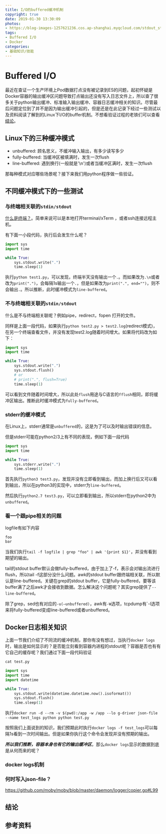 ```yaml
---
title: I/O的buffered缓冲机制
copyright: true
date: 2019-01-30 13:30:09
photos:
- https://blog-images-1257621236.cos.ap-shanghai.myqcloud.com/stdout_stdin_stderr.jpg
tags:
- Buffered I/O
- Docker
categories:
- 基础知识/技能
---
```


# Buffered I/O

最近在查证一个生产环境上Pod数据打点没有被记录到ES的问题，起初怀疑是Docker容器的输出缓冲区问题导致打点输出还没有写入日志文件上，所以查了很多关于python输出缓冲、标准输入输出缓冲、容器日志缓冲相关的知识。尽管最后问题定位到了并不是因为输出缓冲引起的，但是还是在此记录下经过一些测试以及资料阅读了解到的Linux下I/O的buffer机制。不想看验证过程的老铁们可以查看[结论](#结论)。

<!-- more -->

## Linux下的三种缓冲模式

- unbuffered: 顾名思义，不缓冲输入输出，有多少读写多少
- fully-buffered: 当缓冲区被填满时，发生一次flush
- line-buffered: 遇到换行(一般就是'\n')或者当缓冲区满时，发生一次flush

那每种模式对应哪些场景呢？接下来我们用python程序做一些验证。

## 不同缓冲模式下的一些测试

### 与终端相关联的`stdin/stdout`

[什么是终端？](https://www.zhihu.com/question/65280843)。简单来说可以是本地打开terminal/xTerm
，或者ssh连接远程主机。

有下面一小段代码，执行后会发生什么呢？

```python
import sys
import time

while True:
    sys.stdout.write(".")
    time.sleep(1)
```

执行`python test1.py`，可以发现，终端半天没有输出一个`.`。而如果改为`.\n`或者改为`print(".")`，会每隔1s输出一个`.`，但是如果改为`print(".", end="")`，则不会输出`.`。所以推断，此时缓冲模式为`line-buffered`。

### 不与终端相关联的`stdin/stdout`

什么是不与终端相关联呢？例如pipe，redirect，fopen 打开的文件。

同样是上面一段代码，如果执行`python test2.py > test2.log`(redirect模式)，在另一个终端查看文件，并没有发现test2.log随着时间增大。如果将代码改为如下：

```python
import sys
import time

while True:
    sys.stdout.write(".")
    sys.stdout.flush()
    # or
    # print(".", flush=True)
    time.sleep(1)
```

可以看到文件随着时间增大，所以此处`flush`用途与C语言的`fflush`相同，即将缓冲区输出。推断此时缓冲模式为`fully-buffered`。

### stderr的缓冲模式

在Linux上，stderr通常是`unbuffered`的，这是为了可以及时输出错误的信息。

但是stderr可能在python2/3上有不同的表现，例如下面一段代码

```python
import sys
import time

while True:
    sys.stderr.write(".")
    time.sleep(1)
```

首先执行`python3 test3.py`，发现并没有立即看到输出，而加上换行后又可以看到输出，所以在python3的实现中，stderr为`line-buffered`。

然后执行`python2.7 test3.py`，可以立即看到输出，所以stderr在python2中为`unbuffered`。

### 看一个跟pipe相关的问题

logfile有如下内容

```txt
foo
bar
```

当我们执行`tail -f logfile | grep "foo" | awk '{print $1}'`，并没有看到期望的输出。

tail的stdout buffer默认会做fully-buffered，由于加上了-f，表示会对输出流进行flush，所以tail -f这部分没什么问题。awk的stdout buffer跟终端相关联，所以默认是line-buffered。关键在grep的stdout buffer，它是fully-buffered，要等该buffer满了之后awk才会接收到数据。怎么解决这个问题呢？其实grep提供了`--line-buffered`。

除了grep，sed也有对应的`-u(–unbuffered)`，awk有`-W`选项，tcpdump有`-l选项来将fully-buffered变成line-buffered或者unbuffered。

## Docker日志相关知识

上面一节我们介绍了不同流的缓冲机制，那你有没有想过，当执行`docker logs`时，输出是如何显示的？是否能立刻看到容器内进程的stdout呢？容器是否也有有它自己的缓存呢？我们通过下面一段代码验证

```python
cat test.py

import sys
import time
import datetime

while True:
    sys.stdout.write(datetime.datetime.now().isoformat())
    sys.stdout.flush()
    time.sleep(1)
```

执行`docker run -d --rm -v $(pwd):/app -w /app --lo
g-driver json-file --name test_logs python python test.py`

按照我们上面说到的知识，我们预期此时执行`docker logs -f test_logs`可以每隔1s看到一次时间输出。但是如果你执行这个命令会发现并没有预期的输出。

***所以我们推断，容器本身也有它的输出缓冲区***，那么`docker logs`显示的数据到底是从何而来的呢？

### docker logs机制

### 何时写入json-file？

https://github.com/moby/moby/blob/master/daemon/logger/copier.go#L99

## 结论

## 参考资料
